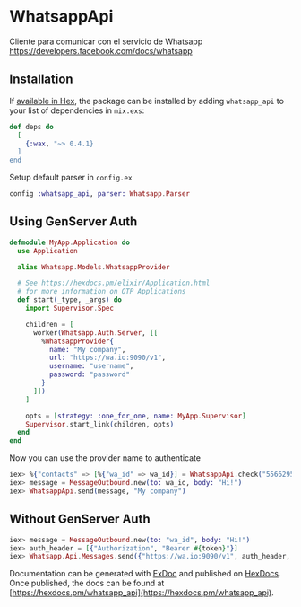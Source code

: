 # WhatsappApi

Cliente para comunicar con el servicio de Whatsapp https://developers.facebook.com/docs/whatsapp

## Installation

If [available in Hex](https://hex.pm/docs/publish), the package can be installed
by adding `whatsapp_api` to your list of dependencies in `mix.exs`:

```elixir
def deps do
  [
    {:wax, "~> 0.4.1}
  ]
end
```

Setup default parser in `config.ex`

```elixir
config :whatsapp_api, parser: Whatsapp.Parser
```

## Using GenServer Auth

```elixir
defmodule MyApp.Application do
  use Application

  alias Whatsapp.Models.WhatsappProvider

  # See https://hexdocs.pm/elixir/Application.html
  # for more information on OTP Applications
  def start(_type, _args) do
    import Supervisor.Spec

    children = [
      worker(Whatsapp.Auth.Server, [[
        %WhatsappProvider{
          name: "My company",
          url: "https://wa.io:9090/v1",
          username: "username",
          password: "password"
        }
      ]])
    ]

    opts = [strategy: :one_for_one, name: MyApp.Supervisor]
    Supervisor.start_link(children, opts)
  end
end
```

Now you can use the provider name to authenticate

```elixir
iex> %{"contacts" => [%{"wa_id" => wa_id}] = WhatsappApi.check("5566295500", "My company")
iex> message = MessageOutbound.new(to: wa_id, body: "Hi!")
iex> WhatsappApi.send(message, "My company")
```

## Without GenServer Auth

```elixir
iex> message = MessageOutbound.new(to: "wa_id", body: "Hi!")
iex> auth_header = [{"Authorization", "Bearer #{token}"}]
iex> Whatsapp.Api.Messages.send({"https://wa.io:9090/v1", auth_header, message)
```

Documentation can be generated with [ExDoc](https://github.com/elixir-lang/ex_doc)
and published on [HexDocs](https://hexdocs.pm). Once published, the docs can
be found at [https://hexdocs.pm/whatsapp_api](https://hexdocs.pm/whatsapp_api).

